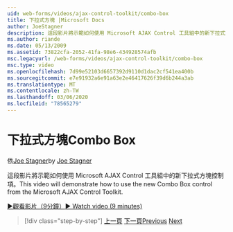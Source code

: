 ```yaml
---
uid: web-forms/videos/ajax-control-toolkit/combo-box
title: 下拉式方塊 |Microsoft Docs
author: JoeStagner
description: 這段影片將示範如何使用 Microsoft AJAX Control 工具組中的新下拉式方塊控制項。
ms.author: riande
ms.date: 05/13/2009
ms.assetid: 73822cfa-2052-41fa-98e6-434928574afb
msc.legacyurl: /web-forms/videos/ajax-control-toolkit/combo-box
msc.type: video
ms.openlocfilehash: 7d99e52103d6657392d9110d1dac2cf541ea400b
ms.sourcegitcommit: e7e91932a6e91a63e2e46417626f39d6b244a3ab
ms.translationtype: MT
ms.contentlocale: zh-TW
ms.lasthandoff: 03/06/2020
ms.locfileid: "78565279"
---
```

# <a name="combo-box"></a><span data-ttu-id="beaf2-103">下拉式方塊</span><span class="sxs-lookup"><span data-stu-id="beaf2-103">Combo Box</span></span>

<span data-ttu-id="beaf2-104">依[Joe Stagner](https://github.com/JoeStagner)</span><span class="sxs-lookup"><span data-stu-id="beaf2-104">by [Joe Stagner](https://github.com/JoeStagner)</span></span>

<span data-ttu-id="beaf2-105">這段影片將示範如何使用 Microsoft AJAX Control 工具組中的新下拉式方塊控制項。</span><span class="sxs-lookup"><span data-stu-id="beaf2-105">This video will demonstrate how to use the new Combo Box control from the Microsoft AJAX Control Toolkit.</span></span>

[<span data-ttu-id="beaf2-106">&#9654;觀看影片（9分鐘）</span><span class="sxs-lookup"><span data-stu-id="beaf2-106">&#9654; Watch video (9 minutes)</span></span>](https://channel9.msdn.com/Blogs/ASP-NET-Site-Videos/combo-box)

> [!div class="step-by-step"]
> <span data-ttu-id="beaf2-107">[上一頁](color-picker.md)
> [下一頁](editor-control.md)</span><span class="sxs-lookup"><span data-stu-id="beaf2-107">[Previous](color-picker.md)
[Next](editor-control.md)</span></span>

